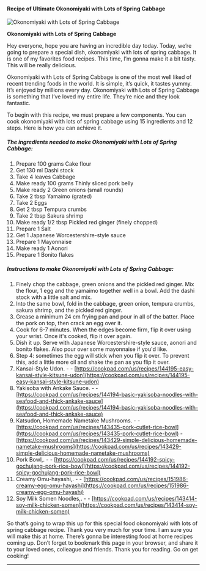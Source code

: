             

#### Recipe of Ultimate Okonomiyaki with Lots of Spring Cabbage

![Okonomiyaki with Lots of Spring Cabbage](https://img-global.cpcdn.com/recipes/4589533728342016/751x532cq70/okonomiyaki-with-lots-of-spring-cabbage-recipe-main-photo.jpg)

**Okonomiyaki with Lots of Spring Cabbage**

Hey everyone, hope you are having an incredible day today. Today, we’re going to prepare a special dish, okonomiyaki with lots of spring cabbage. It is one of my favorites food recipes. This time, I’m gonna make it a bit tasty. This will be really delicious.

Okonomiyaki with Lots of Spring Cabbage is one of the most well liked of recent trending foods in the world. It is simple, it’s quick, it tastes yummy. It’s enjoyed by millions every day. Okonomiyaki with Lots of Spring Cabbage is something that I’ve loved my entire life. They’re nice and they look fantastic.

To begin with this recipe, we must prepare a few components. You can cook okonomiyaki with lots of spring cabbage using 15 ingredients and 12 steps. Here is how you can achieve it.

##### The ingredients needed to make Okonomiyaki with Lots of Spring Cabbage:

1.  Prepare 100 grams Cake flour
2.  Get 130 ml Dashi stock
3.  Take 4 leaves Cabbage
4.  Make ready 100 grams Thinly sliced pork belly
5.  Make ready 2 Green onions (small rounds)
6.  Take 2 tbsp Yamaimo (grated)
7.  Take 2 Eggs
8.  Get 2 tbsp Tempura crumbs
9.  Take 2 tbsp Sakura shrimp
10.  Make ready 1/2 tbsp Pickled red ginger (finely chopped)
11.  Prepare 1 Salt
12.  Get 1 Japanese Worcestershire-style sauce
13.  Prepare 1 Mayonnaise
14.  Make ready 1 Aonori
15.  Prepare 1 Bonito flakes

##### Instructions to make Okonomiyaki with Lots of Spring Cabbage:

1.  Finely chop the cabbage, green onions and the pickled red ginger. Mix the flour, 1 egg and the yamaimo together well in a bowl. Add the dashi stock with a little salt and mix.
2.  Into the same bowl, fold in the cabbage, green onion, tempura crumbs, sakura shrimp, and the pickled red ginger.
3.  Grease a minimum 24 cm frying pan and pour in all of the batter. Place the pork on top, then crack an egg over it.
4.  Cook for 6-7 minutes. When the edges become firm, flip it over using your wrist. Once it's cooked, flip it over again.
5.  Dish it up. Serve with Japanese Worcestershire-style sauce, aonori and bonito flakes. Also pour over some mayonnaise if you'd like.
6.  Step 4: sometimes the egg will stick when you flip it over. To prevent this, add a little more oil and shake the pan as you flip it over.
7.  Kansai-Style Udon. - - [https://cookpad.com/us/recipes/144195-easy-kansai-style-kitsune-udon](https://cookpad.com/us/recipes/144195-easy-kansai-style-kitsune-udon)
8.  Yakisoba with Ankake Sauce. - - [https://cookpad.com/us/recipes/144194-basic-yakisoba-noodles-with-seafood-and-thick-ankake-sauce](https://cookpad.com/us/recipes/144194-basic-yakisoba-noodles-with-seafood-and-thick-ankake-sauce)
9.  Katsudon, Homemade Nametake Mushrooms. - - [https://cookpad.com/us/recipes/143435-pork-cutlet-rice-bowl](https://cookpad.com/us/recipes/143435-pork-cutlet-rice-bowl) - [https://cookpad.com/us/recipes/143429-simple-delicious-homemade-nametake-mushrooms](https://cookpad.com/us/recipes/143429-simple-delicious-homemade-nametake-mushrooms)
10.  Pork Bowl,. - - [https://cookpad.com/us/recipes/144192-spicy-gochujang-pork-rice-bowl](https://cookpad.com/us/recipes/144192-spicy-gochujang-pork-rice-bowl)
11.  Creamy Omu-hayashi,. - - [https://cookpad.com/us/recipes/151986-creamy-egg-omu-hayashi](https://cookpad.com/us/recipes/151986-creamy-egg-omu-hayashi)
12.  Soy Milk Somen Noodles,. - - [https://cookpad.com/us/recipes/143414-soy-milk-chicken-somen](https://cookpad.com/us/recipes/143414-soy-milk-chicken-somen)

So that’s going to wrap this up for this special food okonomiyaki with lots of spring cabbage recipe. Thank you very much for your time. I am sure you will make this at home. There’s gonna be interesting food at home recipes coming up. Don’t forget to bookmark this page in your browser, and share it to your loved ones, colleague and friends. Thank you for reading. Go on get cooking!

* * *